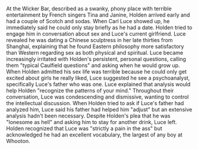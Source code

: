 At the Wicker Bar, described as a swanky, phony place with terrible entertainment by French singers Tina and Janine, Holden arrived early and had a couple of Scotch and sodas. When Carl Luce showed up, he immediately said he could only stay briefly as he had a date. Holden tried to engage him in conversation about sex and Luce's current girlfriend. Luce revealed he was dating a Chinese sculptress in her late thirties from Shanghai, explaining that he found Eastern philosophy more satisfactory than Western regarding sex as both physical and spiritual. Luce became increasingly irritated with Holden's persistent, personal questions, calling them "typical Caulfield questions" and asking when he would grow up. When Holden admitted his sex life was terrible because he could only get excited about girls he really liked, Luce suggested he see a psychoanalyst, specifically Luce's father who was one. Luce explained that analysis would help Holden "recognize the patterns of your mind." Throughout their conversation, Luce was condescending and dismissive, wanting to control the intellectual discussion. When Holden tried to ask if Luce's father had analyzed him, Luce said his father had helped him "adjust" but an extensive analysis hadn't been necessary. Despite Holden's plea that he was "lonesome as hell" and asking him to stay for another drink, Luce left. Holden recognized that Luce was "strictly a pain in the ass" but acknowledged he had an excellent vocabulary, the largest of any boy at Whooton.
